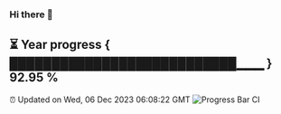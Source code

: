 ### Hi there 👋
⏳ Year progress { ███████████████████████████▁▁▁ } 92.95 %
---
⏰ Updated on Wed, 06 Dec 2023 06:08:22 GMT
![Progress Bar CI](https://github.com/Moyi321/Moyi321/workflows/Progress%20Bar%20CI/badge.svg)
